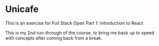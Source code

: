 # Unicafe

This is an exercise for Full Stack Open Part 1: Introduction to React

This is my 2nd run-through of the course, to bring me back up to speed with concepts after coming back from a break.
